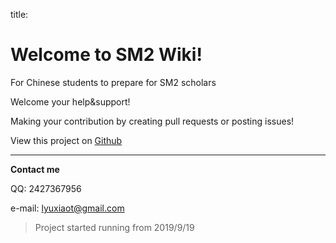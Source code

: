 title: 

# Welcome to SM2 Wiki!

For Chinese students to prepare for SM2 scholars

Welcome your help&support!

Making your contribution by creating pull requests or posting issues! 

View this project on [Github](https://github.com/Rye-Catcher/SM2-wiki)


---

**Contact me**

QQ: 2427367956

e-mail: lyuxiaot@gmail.com


> Project started running from 2019/9/19
